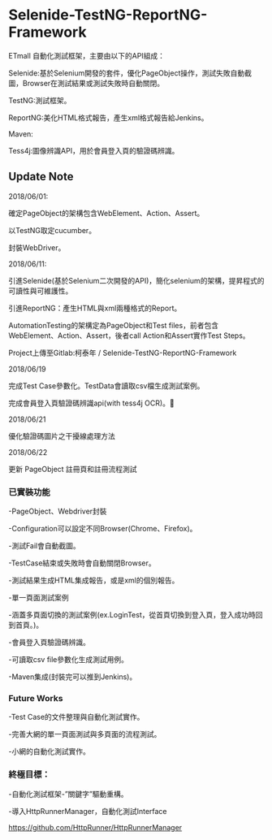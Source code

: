# Selenide-TestNG-ReportNG-Framework

ETmall 自動化測試框架，主要由以下的API組成：

Selenide:基於Selenium開發的套件，優化PageObject操作，測試失敗自動截圖，Browser在測試結果或測試失敗時自動關閉。

TestNG:測試框架。

ReportNG:美化HTML格式報告，產生xml格式報告給Jenkins。

Maven:

Tess4j:圖像辨識API，用於會員登入頁的驗證碼辨識。

## Update Note

2018/06/01:

確定PageObject的架構包含WebElement、Action、Assert。

以TestNG取定cucumber。

封裝WebDriver。

2018/06/11:

引進Selenide(基於Selenium二次開發的API)，簡化selenium的架構，提昇程式的可讀性與可維護性。

引進ReportNG：產生HTML與xml兩種格式的Report。

AutomationTesting的架構定為PageObject和Test files，前者包含WebElement、Action、Assert，後者call Action和Assert實作Test Steps。

Project上傳至Gitlab:柯泰年 / Selenide-TestNG-ReportNG-Framework

2018/06/19

完成Test Case參數化。TestData會讀取csv檔生成測試案例。

完成會員登入頁驗證碼辨識api(with tess4j OCR)。

2018/06/21

優化驗證碼圖片之干擾線處理方法

2018/06/22

更新 PageObject 註冊頁和註冊流程測試

### 已實裝功能

-PageObject、Webdriver封裝

-Configuration可以設定不同Browser(Chrome、Firefox)。

-測試Fail會自動截圖。

-TestCase結束或失敗時會自動關閉Browser。

-測試結果生成HTML集成報告，或是xml的個別報告。

-單一頁面測試案例

-涵蓋多頁面切換的測試案例(ex.LoginTest，從首頁切換到登入頁，登入成功時回到首頁。)。

-會員登入頁驗證碼辨識。

-可讀取csv file參數化生成測試用例。

-Maven集成(封裝完可以推到Jenkins)。

### Future Works

-Test Case的文件整理與自動化測試實作。

-完善大網的單一頁面測試與多頁面的流程測試。

-小網的自動化測試實作。

### 終極目標：

-自動化測試框架-”關鍵字”驅動重構。

-導入HttpRunnerManager，自動化測試Interface

https://github.com/HttpRunner/HttpRunnerManager

